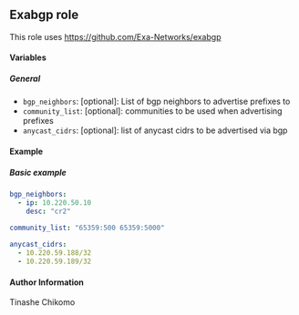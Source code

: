 ## Exabgp role

This role uses https://github.com/Exa-Networks/exabgp

#### Variables

##### General

* `bgp_neighbors`: [optional]: List of bgp neighbors to advertise prefixes to
* `community_list`: [optional]: communities to be used when advertising prefixes
* `anycast_cidrs`: [optional]: list of anycast cidrs to be advertised via bgp

#### Example

##### Basic example

```yaml 
bgp_neighbors:
  - ip: 10.220.50.10
    desc: "cr2"
    
community_list: "65359:500 65359:5000"

anycast_cidrs:
  - 10.220.59.188/32
  - 10.220.59.189/32
```

#### Author Information

Tinashe Chikomo
